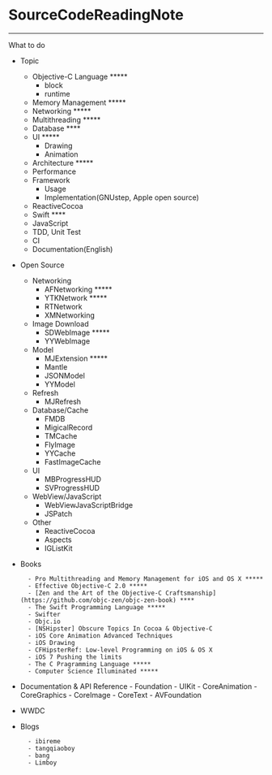 # SourceCodeReadingNote

-------------

What to do

- Topic
    - Objective-C Language *****
        - block
        - runtime
    - Memory Management *****
    - Networking *****
    - Multithreading *****
    - Database ****
    - UI *****
        - Drawing
        - Animation
    - Architecture *****
    - Performance
    - Framework
        - Usage
        - Implementation(GNUstep, Apple open source)
    - ReactiveCocoa
    - Swift ****
    - JavaScript
    - TDD, Unit Test
    - CI
    - Documentation(English)

- Open Source
    - Networking
        - AFNetworking *****
        - YTKNetwork *****
        - RTNetwork
        - XMNetworking
    - Image Download
        - SDWebImage *****
        - YYWebImage
    - Model
        - MJExtension *****
        - Mantle
        - JSONModel
        - YYModel
    - Refresh
        - MJRefresh
    - Database/Cache
        - FMDB
        - MigicalRecord
        - TMCache
        - FlyImage
        - YYCache
        - FastImageCache
    - UI
        - MBProgressHUD
        - SVProgressHUD
    - WebView/JavaScript
        - WebViewJavaScriptBridge
        - JSPatch
    - Other
        - ReactiveCocoa
        - Aspects
        - IGListKit

- Books

        - Pro Multithreading and Memory Management for iOS and OS X *****
        - Effective Objective-C 2.0 *****
        - [Zen and the Art of the Objective-C Craftsmanship](https://github.com/objc-zen/objc-zen-book) ****
        - The Swift Programming Language *****
        - Swifter
        - Objc.io
        - [NSHipster] Obscure Topics In Cocoa & Objective-C
        - iOS Core Animation Advanced Techniques
        - iOS Drawing
        - CFHipsterRef: Low-level Programming on iOS & OS X
        - iOS 7 Pushing the limits
        - The C Pragramming Language *****
        - Computer Science Illuminated *****

- Documentation & API Reference
        - Foundation
        - UIKit
        - CoreAnimation
        - CoreGraphics
        - CoreImage
        - CoreText
        - AVFoundation
        

- WWDC


- Blogs

        - ibireme
        - tangqiaoboy
        - bang
        - Limboy

